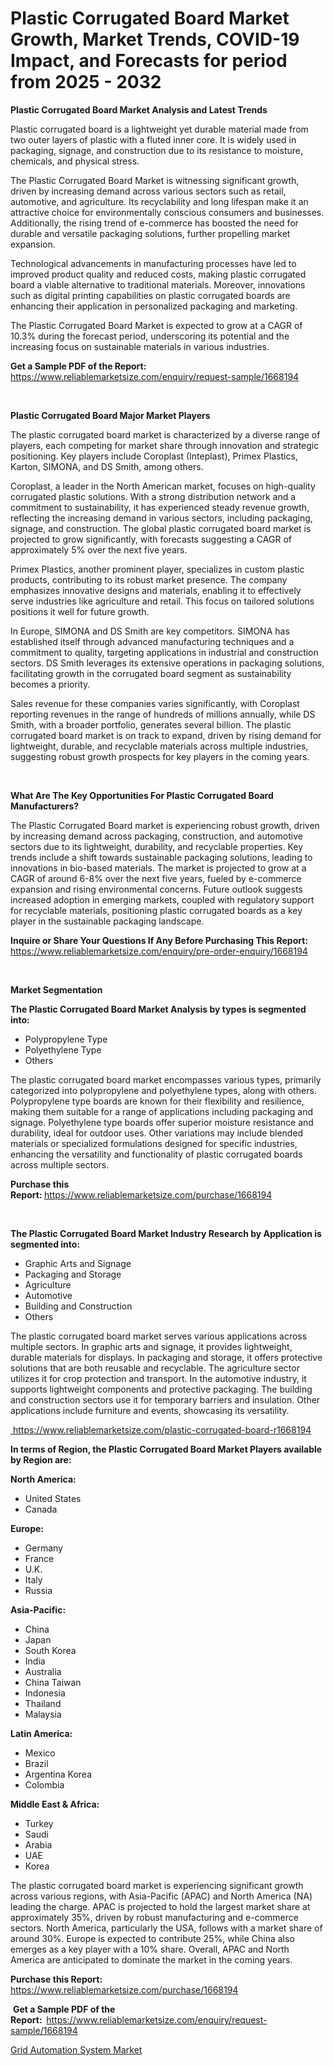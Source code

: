 <p><h1>Plastic Corrugated Board Market Growth, Market Trends, COVID-19 Impact, and Forecasts for period from 2025 - 2032</h1></p><p><strong>Plastic Corrugated Board Market Analysis and Latest Trends</strong></p>
<p><p>Plastic corrugated board is a lightweight yet durable material made from two outer layers of plastic with a fluted inner core. It is widely used in packaging, signage, and construction due to its resistance to moisture, chemicals, and physical stress. </p><p>The Plastic Corrugated Board Market is witnessing significant growth, driven by increasing demand across various sectors such as retail, automotive, and agriculture. Its recyclability and long lifespan make it an attractive choice for environmentally conscious consumers and businesses. Additionally, the rising trend of e-commerce has boosted the need for durable and versatile packaging solutions, further propelling market expansion.</p><p>Technological advancements in manufacturing processes have led to improved product quality and reduced costs, making plastic corrugated board a viable alternative to traditional materials. Moreover, innovations such as digital printing capabilities on plastic corrugated boards are enhancing their application in personalized packaging and marketing. </p><p>The Plastic Corrugated Board Market is expected to grow at a CAGR of 10.3% during the forecast period, underscoring its potential and the increasing focus on sustainable materials in various industries.</p></p>
<p><strong>Get a Sample PDF of the Report:&nbsp;</strong> <a href="https://www.reliablemarketsize.com/enquiry/request-sample/1668194?utm_campaign=2281&utm_medium=2&utm_source=Github&utm_content=ia&utm_term=06032025&utm_id=plastic-corrugated-board">https://www.reliablemarketsize.com/enquiry/request-sample/1668194</a></p>
<p>&nbsp;</p>
<p><strong>Plastic Corrugated Board Major Market Players</strong></p>
<p><p>The plastic corrugated board market is characterized by a diverse range of players, each competing for market share through innovation and strategic positioning. Key players include Coroplast (Inteplast), Primex Plastics, Karton, SIMONA, and DS Smith, among others.</p><p>Coroplast, a leader in the North American market, focuses on high-quality corrugated plastic solutions. With a strong distribution network and a commitment to sustainability, it has experienced steady revenue growth, reflecting the increasing demand in various sectors, including packaging, signage, and construction. The global plastic corrugated board market is projected to grow significantly, with forecasts suggesting a CAGR of approximately 5% over the next five years.</p><p>Primex Plastics, another prominent player, specializes in custom plastic products, contributing to its robust market presence. The company emphasizes innovative designs and materials, enabling it to effectively serve industries like agriculture and retail. This focus on tailored solutions positions it well for future growth.</p><p>In Europe, SIMONA and DS Smith are key competitors. SIMONA has established itself through advanced manufacturing techniques and a commitment to quality, targeting applications in industrial and construction sectors. DS Smith leverages its extensive operations in packaging solutions, facilitating growth in the corrugated board segment as sustainability becomes a priority.</p><p>Sales revenue for these companies varies significantly, with Coroplast reporting revenues in the range of hundreds of millions annually, while DS Smith, with a broader portfolio, generates several billion. The plastic corrugated board market is on track to expand, driven by rising demand for lightweight, durable, and recyclable materials across multiple industries, suggesting robust growth prospects for key players in the coming years.</p></p>
<p>&nbsp;</p>
<p><strong>What Are The Key Opportunities For Plastic Corrugated Board Manufacturers?</strong></p>
<p><p>The Plastic Corrugated Board market is experiencing robust growth, driven by increasing demand across packaging, construction, and automotive sectors due to its lightweight, durability, and recyclable properties. Key trends include a shift towards sustainable packaging solutions, leading to innovations in bio-based materials. The market is projected to grow at a CAGR of around 6-8% over the next five years, fueled by e-commerce expansion and rising environmental concerns. Future outlook suggests increased adoption in emerging markets, coupled with regulatory support for recyclable materials, positioning plastic corrugated boards as a key player in the sustainable packaging landscape.</p></p>
<p><strong>Inquire or Share Your Questions If Any Before Purchasing This Report:</strong> <a href="https://www.reliablemarketsize.com/enquiry/pre-order-enquiry/1668194?utm_campaign=2281&utm_medium=2&utm_source=Github&utm_content=ia&utm_term=06032025&utm_id=plastic-corrugated-board">https://www.reliablemarketsize.com/enquiry/pre-order-enquiry/1668194</a></p>
<p>&nbsp;</p>
<p><strong>Market Segmentation</strong></p>
<p><strong>The Plastic Corrugated Board Market Analysis by types is segmented into:</strong></p>
<p><ul><li>Polypropylene Type</li><li>Polyethylene Type</li><li>Others</li></ul></p>
<p><p>The plastic corrugated board market encompasses various types, primarily categorized into polypropylene and polyethylene types, along with others. Polypropylene type boards are known for their flexibility and resilience, making them suitable for a range of applications including packaging and signage. Polyethylene type boards offer superior moisture resistance and durability, ideal for outdoor uses. Other variations may include blended materials or specialized formulations designed for specific industries, enhancing the versatility and functionality of plastic corrugated boards across multiple sectors.</p></p>
<p><strong>Purchase this Report:&nbsp;</strong><a href="https://www.reliablemarketsize.com/purchase/1668194?utm_campaign=2281&utm_medium=2&utm_source=Github&utm_content=ia&utm_term=06032025&utm_id=plastic-corrugated-board">https://www.reliablemarketsize.com/purchase/1668194</a></p>
<p>&nbsp;</p>
<p><strong>The Plastic Corrugated Board Market Industry Research by Application is segmented into:</strong></p>
<p><ul><li>Graphic Arts and Signage</li><li>Packaging and Storage</li><li>Agriculture</li><li>Automotive</li><li>Building and Construction</li><li>Others</li></ul></p>
<p><p>The plastic corrugated board market serves various applications across multiple sectors. In graphic arts and signage, it provides lightweight, durable materials for displays. In packaging and storage, it offers protective solutions that are both reusable and recyclable. The agriculture sector utilizes it for crop protection and transport. In the automotive industry, it supports lightweight components and protective packaging. The building and construction sectors use it for temporary barriers and insulation. Other applications include furniture and events, showcasing its versatility.</p></p>
<p><a href="https://www.reliablemarketsize.com/plastic-corrugated-board-r1668194?utm_campaign=2281&utm_medium=2&utm_source=Github&utm_content=ia&utm_term=06032025&utm_id=plastic-corrugated-board">&nbsp;https://www.reliablemarketsize.com/plastic-corrugated-board-r1668194</a></p>
<p><strong>In terms of Region, the Plastic Corrugated Board Market Players available by Region are:</strong></p>
<p>
    <p> <strong> North America: </strong>
        <ul>
            <li>United States</li>
            <li>Canada</li>
        </ul>
        </p> 
    <p> <strong> Europe: </strong>
        <ul>
            <li>Germany</li>
            <li>France</li>
            <li>U.K.</li>
            <li>Italy</li>
            <li>Russia</li>
        </ul>
        </p> 
    <p> <strong> Asia-Pacific: </strong>
        <ul>
            <li>China</li>
            <li>Japan</li>
            <li>South Korea</li>
            <li>India</li>
            <li>Australia</li>
            <li>China Taiwan</li>
            <li>Indonesia</li>
            <li>Thailand</li>
            <li>Malaysia</li>
        </ul>
        </p> 
    <p> <strong> Latin America: </strong>
        <ul>
            <li>Mexico</li>
            <li>Brazil</li>
            <li>Argentina Korea</li>
            <li>Colombia</li>
        </ul>
        </p> 
    <p> <strong> Middle East & Africa: </strong>
        <ul>
            <li>Turkey</li>
            <li>Saudi</li>
            <li>Arabia</li>
            <li>UAE</li>
            <li>Korea</li>
        </ul>
    </p>
    </p>
<p><p>The plastic corrugated board market is experiencing significant growth across various regions, with Asia-Pacific (APAC) and North America (NA) leading the charge. APAC is projected to hold the largest market share at approximately 35%, driven by robust manufacturing and e-commerce sectors. North America, particularly the USA, follows with a market share of around 30%. Europe is expected to contribute 25%, while China also emerges as a key player with a 10% share. Overall, APAC and North America are anticipated to dominate the market in the coming years.</p></p>
<p><strong>Purchase this Report: </strong><a href="https://www.reliablemarketsize.com/purchase/1668194?utm_campaign=2281&utm_medium=2&utm_source=Github&utm_content=ia&utm_term=06032025&utm_id=plastic-corrugated-board">https://www.reliablemarketsize.com/purchase/1668194</a></p>
<p>&nbsp;<strong>Get a Sample PDF of the Report:&nbsp;&nbsp;</strong><a href="https://www.reliablemarketsize.com/enquiry/request-sample/1668194?utm_campaign=2281&utm_medium=2&utm_source=Github&utm_content=ia&utm_term=06032025&utm_id=plastic-corrugated-board">https://www.reliablemarketsize.com/enquiry/request-sample/1668194</a></p>
<p><strong></strong></p>
<p><p><a href="https://github.com/gullattedenna/Market-Research-Report-List-1/blob/main/grid-automation-system-market.md?utm_campaign=2281&utm_medium=2&utm_source=Github&utm_content=ia&utm_term=06032025&utm_id=plastic-corrugated-board">Grid Automation System Market</a></p></p>